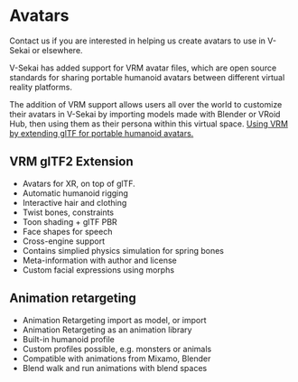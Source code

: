 # Avatars

Contact us if you are interested in helping us create avatars to use in V-Sekai or elsewhere.

V-Sekai has added support for VRM avatar files, which are open source standards for sharing portable humanoid avatars between different virtual reality platforms.

The addition of VRM support allows users all over the world to customize their avatars in V-Sekai by importing models made with Blender or VRoid Hub, then using them as their persona within this virtual space. 
[Using VRM by extending glTF for portable humanoid avatars.](https://www.khronos.org/assets/uploads/developers/presentations/VRM-Extending-glTF-for-Portable-Humanoid-Avatars_SIGGRAPH-Asia_Nov19.pdf)

## VRM glTF2 Extension 

* Avatars for XR, on top of glTF. 
* Automatic humanoid rigging
* Interactive hair and clothing
* Twist bones, constraints
* Toon shading + glTF PBR
* Face shapes for speech
* Cross-engine support 
* Contains simplied physics simulation for spring bones
* Meta-information with author and license
* Custom facial expressions using morphs


## Animation retargeting

* Animation Retargeting import as model, or import
* Animation Retargeting as an animation library 
* Built-in humanoid profile
* Custom profiles possible, e.g. monsters or animals
* Compatible with animations from Mixamo, Blender
* Blend walk and run animations with blend spaces

